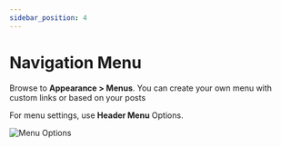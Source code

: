 ```yaml
---
sidebar_position: 4
---
```


# Navigation Menu

Browse to **Appearance > Menus**. You can create your own menu with custom links or based on your posts

For menu settings, use **Header Menu** Options.

![Menu Options](/images/3.png)
